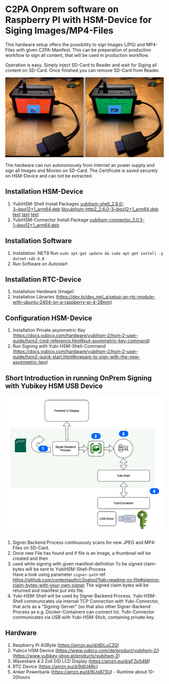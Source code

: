 
# C2PA Onprem software on Raspberry PI with HSM-Device for Siging Images/MP4-Files
This hardware setup offers the possibility to sign Images (JPG) and MP4-Files with given C2PA-Manifest.
This can be preperation of production workflow to sign all content, that will be used in production workflow.

Operation is easy. 
Simply inject SD-Card to Reader and wait for Siging all content on SD-Card. Once finished you can remove SD-Card from Reader.

![image](doc/ovw.jpg)

The hardware can run autonomously from internet an power supply and sign all Images and Movies on SD-Card.
The Certificate is saved securely on HSM-Device and can not be extracted.

## Installation HSM-Device
1. YubiHSM-Shell
Install Packages [yubihsm-shell_2.6.0-3~bpo12+1_arm64.deb](yubi_arm64/yubihsm-shell_2.6.0-3~bpo12+1_arm64.deb) [libyubihsm-http2_2.6.0-3~bpo12+1_arm64.deb](yubi_arm64/libyubihsm-http2_2.6.0-3~bpo12+1_arm64.deb) [text](yubi_arm64/libyubihsm-usb2_2.6.0-3~bpo12+1_arm64.deb) [text](yubi_arm64/libyubihsm2_2.6.0-3~bpo12+1_arm64.deb) [text](yubi_arm64/libykhsmauth2_2.6.0-3~bpo12+1_arm64.deb)
2. YubiHSM-Connector
Install Package [yubihsm-connector_3.0.5-1~bpo12+1_arm64.deb](yubi_arm64/yubihsm-connector_3.0.5-1~bpo12+1_arm64.deb)

## Installation Software
1. Installation .NET8
Run `sudo apt-get update && sudo apt-get install -y dotnet-sdk-8.0`
2. Run Software on Autostart

## Installation RTC-Device
1. Installation Hardware
(Image)
2. Installation Libraries (https://dev.to/dev_neil_a/setup-an-rtc-module-with-ubuntu-2404-on-a-raspberry-pi-4-28mm)

## Configuration HSM-Device
1. Installation Private asymmetric Key
(https://docs.yubico.com/hardware/yubihsm-2/hsm-2-user-guide/hsm2-cmd-reference.html#put-asymmetric-key-command)
2. Run Signing with Yubi-HSM-Shell-Command
(https://docs.yubico.com/hardware/yubihsm-2/hsm-2-user-guide/hsm2-quick-start.html#prepare-to-sign-with-the-new-asymmetric-key)

## Short Introduction in running OnPrem Signing with Yubikey HSM USB Device

![system schema](doc/c2paSignOnPrem.drawio.png)

1. Signer Backend Process continuously scans for new JPEG and MP4-Files on SD-Card.
2. Once new File has found and if file is an Image, a thumbnail will be created and then
3. used while signing with given manifest-definition
To be signed claim-bytes will be sent to YubiHSM-Shell-Process<br>
Have a look using parameter `signer-path` ref. https://github.com/contentauth/c2patool?tab=readme-ov-file#signing-claim-bytes-with-your-own-signer
The signed claim bytes will be returned and manifest put into file.
4. Yubi-HSM-Shell will be used by Signer Backend Process. Yubi-HSM-Shell communicates via internal TCP Connection with Yubi-Connector, that acts as a "Signing-Server" (so that also other Signer-Backend Process as e.g. Docker-Containers can connect to). Yubi-Connector communicates via USB with Yubi-HSM-Stick, containing private key.


## Hardware
1. Raspberry Pi 4GByte (https://amzn.eu/d/dDLuCZQ)
2. Yubico HSM Device (https://www.yubico.com/de/product/yubihsm-2/) (https://www.yubikey-shop.at/products/yubihsm-2)
3. Waveshare 4.3 Zoll DSI LCD Display (https://amzn.eu/d/aFZp54M)
4. RTC Device (https://amzn.eu/d/9dlUARc)
5. Anker Powerbank (https://amzn.eu/d/6Uq873U) - Runtime about 10-20hours
